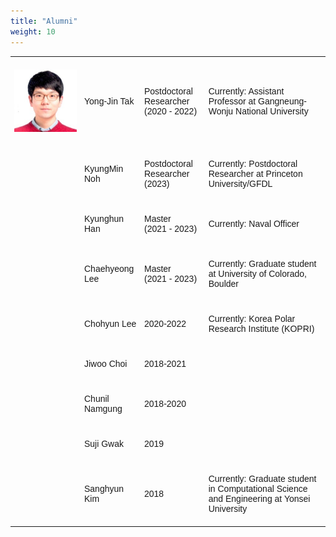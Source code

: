 ```yaml
---
title: "Alumni"
weight: 10
---
```


<style type="text/css">
.tg  {border-collapse:collapse;border-spacing:0;border:none;border-color:#ccc;margin:0px auto;}
.tg td{font-family:Arial, sans-serif;font-size:14px;padding:20px 6px;border-style:solid;border-width:0px;overflow:hidden;word-break:normal;border-color:#ccc;}
.tg th{font-family:Arial, sans-serif;font-size:14px;font-weight:normal;padding:20px 6px;border-style:solid;border-width:0px;overflow:hidden;word-break:normal;border-color:#ccc;}
.tg .tg-44m2{font-weight:bold;font-size:16px;font-family:"Arial Black", Gadget, sans-serif !important;;background-color:#efefef;color:#444444;border-color:#efefef;text-align:center}
.tg .tg-s8ju{font-size:15px;border-color:inherit;text-align:center}
.tg .tg-artz{font-weight:bold;font-size:15px;font-family:"Arial Black", Gadget, sans-serif !important;;background-color:#efefef;color:#444444;border-color:#efefef;text-align:center}
th.tg-sort-header::-moz-selection { background:transparent; }th.tg-sort-header::selection      { background:transparent; }th.tg-sort-header { cursor:pointer; }table th.tg-sort-header:after {  content:'';  float:right;  margin-top:7px;  border-width:0 4px 4px;  border-style:solid;  border-color:#404040 transparent;  visibility:hidden;  }table th.tg-sort-header:hover:after {  visibility:visible;    }table th.tg-sort-desc:after,table th.tg-sort-asc:after,table th.tg-sort-asc:hover:after {  visibility:visible;  opacity:0.4;  }table th.tg-sort-desc:after {  border-bottom:none;  border-width:4px    4px 0;  }@media screen and (max-width: 767px) {.tg {width: auto !important;}.tg col {width: auto !important;}.tg-wrap {overflow-x: auto;-webkit-overflow-scrolling: touch;margin: auto 0px;}}</style>

<!-- CSS only -->
<table class="tg" style="width: 100%">
  <!--caption>Statement Summary</caption>
  <thead>
    <tr>
      <th scope="col">Account</th>
      <th scope="col">Due Date</th>
      <th scope="col">Amount</th>
      <th scope="col">Period</th>
    </tr>
  </thead-->
  <tbody>
    <tr>
      <td style="min-width:100px"><img src="/images/group/yjtak.jpg" width="100px" alt=""></td>
      <td>Yong-Jin Tak</td>
      <td>Postdoctoral Researcher<br>(2020 - 2022)</td>
      <td>Currently: Assistant Professor at Gangneung-Wonju National University</td>
    </tr>
    <tr>
      <td style="min-width:100px"><img src="/images/group/kyungminnoh.png" width="100px" alt=""></td>
      <td>KyungMin Noh</td>
      <td>Postdoctoral Researcher<br>(2023)</td>
      <td>Currently: Postdoctoral Researcher at Princeton University/GFDL</td>
    </tr>
    <tr>
      <td style="min-width:100px"><img src="/images/group/kyunghunhan.png" width="100px" alt=""></td>
      <td>Kyunghun Han</td>
      <td>Master<br>(2021 - 2023)</td>
      <td>Currently: Naval Officer</td>
    </tr>
    <tr>
      <td style="min-width:100px"><img src="/images/group/chlee.jpeg" width="100px" alt=""></td>
      <td>Chaehyeong Lee</td>
      <td>Master<br>(2021 - 2023)</td>
      <td>Currently: Graduate student at University of Colorado, Boulder</td>
    </tr>
    <tr>
      <td style="min-width:100px"></td>
      <td>Chohyun Lee</td>
      <td>2020-2022</td>
      <td>Currently: Korea Polar Research Institute (KOPRI)</td>
    </tr>
    <tr>
      <td style="min-width:100px"></td>
      <td>Jiwoo Choi</td>
      <td>2018-2021</td>
      <td></td>
    </tr>
    <tr>
      <td style="min-width:100px"></td>
      <td>Chunil Namgung</td>
      <td>2018-2020</td>
      <td></td>
    </tr>
    <tr>
      <td style="min-width:100px"></td>
      <td>Suji Gwak</td>
      <td>2019</td>
      <td></td>
    </tr>
    <tr>
      <td style="min-width:100px"></td>
      <td>Sanghyun Kim</td>
      <td>2018</td>
      <td>Currently: Graduate student in Computational Science and Engineering at Yonsei University</td>
    </tr>
    <!--tr>
      <td style="min-width:100px"></td>
      <td>Chohyun Lee</td>
      <td></td>
      <td></td>
    </tr-->
  </tbody>
</table>
